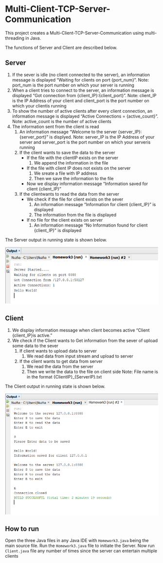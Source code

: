 # Multi-Client-TCP-Server-Communication
This project creates a Multi-Client-TCP-Server-Communication using multi-threading in Java.

The functions of Server and Client are described below.
## Server
1. If the sever is idle (no client connected to the server), an information message is displayed “Waiting for clients on port {port_num}”. Note: port_num is the port number on which your server is running
2. When a client tries to connect to the server, an information message is displayed “Got connection from {client_IP}:{client_port}”. Note: client_IP is the IP Address of your client and client_port is the port number on
which your clientis running
3. To show the number of active clients after every client connection, an information message is displayed “Active Connections = {active_count}”. Note: active_count is the number of active clients
4. The information sent from the client is read <br/>
    1. An information message “Welcome to the server {server_IP}:{server_port}” is displyed. Note: server_IP is the IP Address of your server and server_port is the port
number on which your serveris running <br/>
    2. If the client wants to save the data to the server <br/>
        * If the file with the clientIP exists on the server <br/>
            1. We append the information in the file<br/>
        * If the file with client IP does not exists on the server<br/>
            1. We sreate a file with IP address<br/>
            2. Then we save the information to the file<br/>
        * Now we display information message “Information saved for client {client_IP}”<br/>
    3. If the clientwants to read the data from the server<br/>
        * We check if the file for client exists on the sever<br/>
            1. An information message “Information for client {client_IP}” is displayed<br/>
            2. The information from the file is displayed<br/>
        * If no file for the client exists on server<br/>
            1. An information message “No Information found for client {client_IP}" is displayed <br/>
            
The Server output in running state is shown below.

<img src="screenshots/server.png" width="600" height="190" />

## Client
1. We display information message when client becomes active “Client {client_IP}is active.”
2. We check if the Client wants to Get information from the sever of upload some data to the sever
    1. If client wants to upload data to server
        1. We read data from input stream and upload to server
    2. If the client wants to get data from server
        1. We read the data from the server
        2. Then we write the data to the file on client side
Note: File name is in the format {ClientIP}_{ServerIP}.txt

The Client output in running state is shown below.

<img src="screenshots/client.png" width="600" height="400" />

## How to run
Open the three Java files in any Java IDE with ``Homework3.java`` being the main source file. Run the ``Homework3.java`` file to initiate the Server. Now run ``Client.java`` file any number
of times since the server can entertain multiple clients
